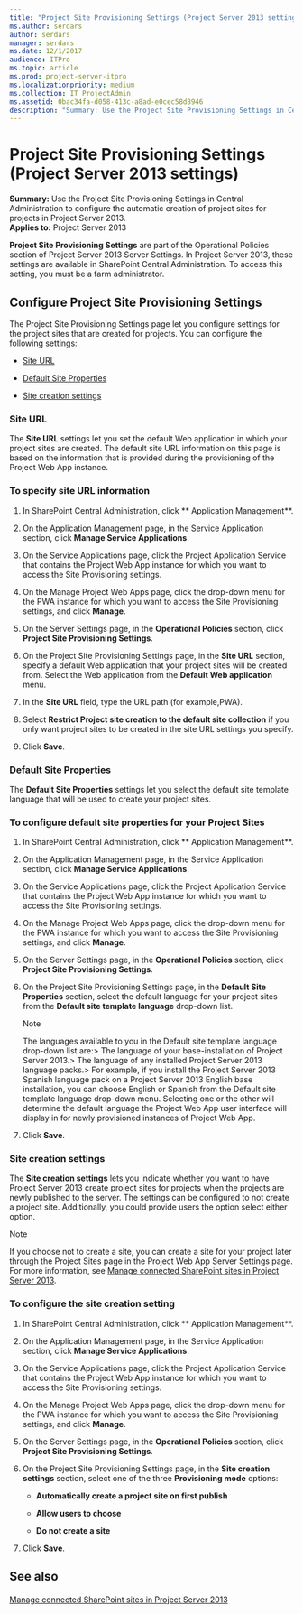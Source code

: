 ```yaml
---
title: "Project Site Provisioning Settings (Project Server 2013 settings)"
ms.author: serdars
author: serdars
manager: serdars
ms.date: 12/1/2017
audience: ITPro
ms.topic: article
ms.prod: project-server-itpro
ms.localizationpriority: medium
ms.collection: IT_ProjectAdmin
ms.assetid: 0bac34fa-d058-413c-a8ad-e0cec58d8946
description: "Summary: Use the Project Site Provisioning Settings in Central Administration to configure the automatic creation of project sites for projects in Project Server 2013."
---
```


# Project Site Provisioning Settings (Project Server 2013 settings)
 
 **Summary:** Use the Project Site Provisioning Settings in Central Administration to configure the automatic creation of project sites for projects in Project Server 2013.<br/>
**Applies to:** Project Server 2013
  
  
 **Project Site Provisioning Settings** are part of the Operational Policies section of Project Server 2013 Server Settings. In Project Server 2013, these settings are available in SharePoint Central Administration. To access this setting, you must be a farm administrator.
  
## Configure Project Site Provisioning Settings

The Project Site Provisioning Settings page let you configure settings for the project sites that are created for projects. You can configure the following settings:
  
- [Site URL](project-site-provisioning-settings-project-server-2013-settings.md#section1)
    
- [Default Site Properties](project-site-provisioning-settings-project-server-2013-settings.md#section2)
    
- [Site creation settings](project-site-provisioning-settings-project-server-2013-settings.md#section3)
    
### Site URL
<a name="section1"> </a>

The **Site URL** settings let you set the default Web application in which your project sites are created. The default site URL information on this page is based on the information that is provided during the provisioning of the Project Web App instance.
  
### To specify site URL information

1. In SharePoint Central Administration, click ** Application Management**.
    
2. On the Application Management page, in the Service Application section, click **Manage Service Applications**.
    
3. On the Service Applications page, click the Project Application Service that contains the Project Web App instance for which you want to access the Site Provisioning settings.
    
4. On the Manage Project Web Apps page, click the drop-down menu for the PWA instance for which you want to access the Site Provisioning settings, and click **Manage**.
    
5. On the Server Settings page, in the **Operational Policies** section, click **Project Site Provisioning Settings**.
    
6. On the Project Site Provisioning Settings page, in the **Site URL** section, specify a default Web application that your project sites will be created from. Select the Web application from the **Default Web application** menu.
    
7. In the **Site URL** field, type the URL path (for example,PWA).
    
8. Select **Restrict Project site creation to the default site collection** if you only want project sites to be created in the site URL settings you specify.
    
9. Click **Save**.
    
### Default Site Properties
<a name="section2"> </a>

The **Default Site Properties** settings let you select the default site template language that will be used to create your project sites.
  
### To configure default site properties for your Project Sites

1. In SharePoint Central Administration, click ** Application Management**.
    
2. On the Application Management page, in the Service Application section, click **Manage Service Applications**.
    
3. On the Service Applications page, click the Project Application Service that contains the Project Web App instance for which you want to access the Site Provisioning settings.
    
4. On the Manage Project Web Apps page, click the drop-down menu for the PWA instance for which you want to access the Site Provisioning settings, and click **Manage**.
    
5. On the Server Settings page, in the **Operational Policies** section, click **Project Site Provisioning Settings**.
    
6. On the Project Site Provisioning Settings page, in the **Default Site Properties** section, select the default language for your project sites from the **Default site template language** drop-down list.
    
    > [!NOTE]
    >  The languages available to you in the Default site template language drop-down list are:>  The language of your base-installation of Project Server 2013.>  The language of any installed Project Server 2013 language packs.>  For example, if you install the Project Server 2013 Spanish language pack on a Project Server 2013 English base installation, you can choose English or Spanish from the Default site template language drop-down menu. Selecting one or the other will determine the default language the Project Web App user interface will display in for newly provisioned instances of Project Web App.
  
7. Click **Save**.
    
### Site creation settings
<a name="section3"> </a>

The **Site creation settings** lets you indicate whether you want to have Project Server 2013 create project sites for projects when the projects are newly published to the server. The settings can be configured to not create a project site. Additionally, you could provide users the option select either option.
  
> [!NOTE]
> If you choose not to create a site, you can create a site for your project later through the Project Sites page in the Project Web App Server Settings page. For more information, see [Manage connected SharePoint sites in Project Server 2013](manage-connected-sharepoint-sites-in-project-server-2013.md). 
  
### To configure the site creation setting

1. In SharePoint Central Administration, click ** Application Management**.
    
2. On the Application Management page, in the Service Application section, click **Manage Service Applications**.
    
3. On the Service Applications page, click the Project Application Service that contains the Project Web App instance for which you want to access the Site Provisioning settings.
    
4. On the Manage Project Web Apps page, click the drop-down menu for the PWA instance for which you want to access the Site Provisioning settings, and click **Manage**.
    
5. On the Server Settings page, in the **Operational Policies** section, click **Project Site Provisioning Settings**.
    
6. On the Project Site Provisioning Settings page, in the **Site creation settings** section, select one of the three **Provisioning mode** options:
    
   - **Automatically create a project site on first publish**
    
   - **Allow users to choose**
    
   - **Do not create a site**
    
7. Click **Save**.
    
    
## See also

#### 

[Manage connected SharePoint sites in Project Server 2013](manage-connected-sharepoint-sites-in-project-server-2013.md)

